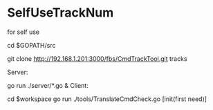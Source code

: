 # SelfUseTrackNum
for self use

cd $GOPATH/src

git clone http://192.168.1.201:3000/fbs/CmdTrackTool.git tracks

Server:

go run ./server/*.go &
Client:

cd $workspace
go run ./tools/TranslateCmdCheck.go [init(first need)]
